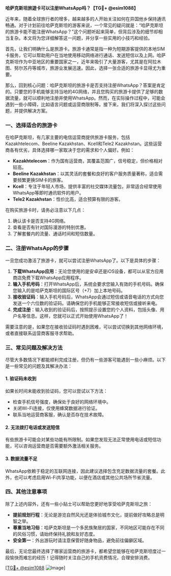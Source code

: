 **哈萨克斯坦旅遊卡可以注册WhatsApp吗？【TG💪+ @esim1088】**

近年来，随着全球旅行者的增多，越来越多的人开始关注如何在异国他乡保持通讯畅通。对于计划前往哈萨克斯坦的游客来说，一个常见的疑问就是：“哈萨克斯坦的旅游卡能不能注册WhatsApp？”这个问题听起来简单，但背后涉及的细节却相当复杂。本文将为您详细解答这一问题，并分享一些实用的小技巧和经验。

首先，让我们明确什么是旅游卡。旅游卡通常是指一种为短期游客提供的本地SIM卡服务，它可以帮助用户在当地使用移动网络进行通话、发送短信以及上网。哈萨克斯坦作为中亚地区的重要国家之一，近年来吸引了大量游客，尤其是在阿拉木图、努尔苏丹等城市，旅游业发展迅速。因此，选择一张合适的旅游卡显得尤为重要。

那么，回到核心问题：哈萨克斯坦的旅游卡是否支持注册WhatsApp？答案是肯定的。只要您的手机能够支持当地的4G网络，并且您购买的旅游卡提供了足够的数据流量，就可以顺利地注册并使用WhatsApp。然而，在实际操作过程中，可能会遇到一些小障碍，比如语言问题或运营商限制等。接下来，我们将深入探讨这些问题，并提供解决方案。

### 一、选择适合的旅游卡

在哈萨克斯坦，有几家主要的电信运营商提供旅游卡服务，包括Kazakhtelecom、Beeline Kazakhstan、Kcell和Tele2 Kazakhstan。这些运营商各有优劣，具体选择哪一家取决于您的需求和个人偏好。例如：

- **Kazakhtelecom**：作为国有运营商，其覆盖范围广，信号稳定，但价格相对较高。
- **Beeline Kazakhstan**：以其灵活的套餐和良好的客户服务质量著称，适合需要频繁更换SIM卡的旅客。
- **Kcell**：专注于年轻人市场，提供丰富的社交媒体流量包，非常适合经常使用WhatsApp等即时通讯软件的用户。
- **Tele2 Kazakhstan**：性价比高，适合预算有限的游客。

在购买旅游卡时，请务必注意以下几点：
1. 确认该卡是否支持4G网络。
2. 查看是否有针对国际漫游的特别优惠。
3. 了解套餐内的流量、通话时间和短信数量。

### 二、注册WhatsApp的步骤

一旦您成功激活了旅游卡，就可以尝试注册WhatsApp了。以下是具体的步骤：

1. **下载WhatsApp应用**：无论您使用的是安卓还是iOS设备，都可以从官方应用商店免费下载WhatsApp应用程序。
2. **输入手机号码**：打开WhatsApp后，系统会要求您输入有效的手机号码。确保您输入的是哈萨克斯坦的国际区号（+7）加上本地号码。
3. **接收验证码**：输入手机号码后，WhatsApp会通过短信或语音电话的方式向您发送一个六位数的验证码。请确保您的手机能够正常接收短信或接听来电。
4. **完成注册**：输入收到的验证码后，按照提示设置您的个人资料，包括头像、用户名等信息。这样，您就可以正式开始使用WhatsApp了！

需要注意的是，如果您在接收验证码时遇到困难，可以尝试切换到其他网络环境，或者直接联系运营商客服寻求帮助。

### 三、常见问题及解决方法

尽管大多数情况下都能顺利完成注册，但仍有一些游客可能遇到一些小麻烦。以下是一些常见的问题及其解决办法：

#### 1. 验证码未收到
如果长时间未能收到验证码，您可以尝试以下方法：
- 检查手机信号强度，确保处于良好的网络环境中。
- 关闭Wi-Fi连接，仅使用蜂窝数据进行验证。
- 联系当地运营商客服，确认是否存在技术故障。

#### 2. 无法拨打电话或发送短信
有些旅游卡可能会对某些功能有所限制。如果您发现无法正常使用电话或短信功能，可以咨询运营商是否需要额外激活相关服务。

#### 3. 数据流量不足
WhatsApp依赖于稳定的互联网连接，因此建议选择包含充足数据流量的套餐。此外，也可以考虑启用Wi-Fi共享功能，以便在酒店或其他公共场所节省流量。

### 四、其他注意事项

除了上述内容外，还有一些小贴士可以帮助您更好地享受哈萨克斯坦之旅：

- **提前规划行程**：无论是游览自然风光还是体验城市文化，提前做好攻略总是明智之举。
- **尊重当地习俗**：哈萨克斯坦是一个多民族聚居的国家，不同地区可能存在不同的风俗习惯，请始终保持礼貌和友好态度。
- **安全第一**：外出游玩时请注意保管好随身物品，避免前往偏僻区域。

最后，无论您最终选择了哪家运营商的旅游卡，都希望您能够在哈萨克斯坦度过一段愉快而难忘的经历！记得随时关注自己的手机资费情况，合理安排消费。

[[TG💪+ @esim1088](https://t.me/s/esim1088) ![Image](https://i.postimg.cc/4NQfJmqS/Snipaste-2025-05-13-00-14-12.png)]